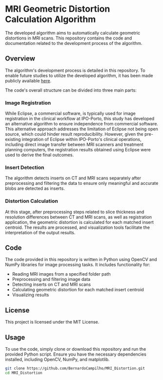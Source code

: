 # MRI Geometric Distortion Calculation Algorithm

The developed algorithm aims to automatically calculate geometric distortions in MRI scans. This repository contains the code and documentation related to the development process of the algorithm.

## Overview

The algorithm's development process is detailed in this repository. To enable future studies to utilize the developed algorithm, it has been made publicly available [here](https://github.com/BernardoCampilho/MSc_Thesis_MRI_Distortion).

The code's overall structure can be divided into three main parts:

### Image Registration

While Eclipse, a commercial software, is typically used for image registration in the clinical workflow at IPO-Porto, this study has developed an alternative algorithm to ensure independence from commercial software. This alternative approach addresses the limitation of Eclipse not being open source, which could hinder result reproducibility. However, given the pre-existing integration of Eclipse within IPO-Porto's clinical operations, including direct image transfer between MRI scanners and treatment planning computers, the registration results obtained using Eclipse were used to derive the final outcomes.

### Insert Detection

The algorithm detects inserts on CT and MRI scans separately after preprocessing and filtering the data to ensure only meaningful and accurate blobs are detected as inserts.

### Distortion Calculation

At this stage, after preprocessing steps related to slice thickness and resolution differences between CT and MRI scans, as well as registration application, the geometric distortion is calculated for each matched insert centroid. The results are processed, and visualization tools facilitate the interpretation of the output results.

## Code

The code provided in this repository is written in Python using OpenCV and NumPy libraries for image processing tasks. It includes functionality for:

- Reading MRI images from a specified folder path
- Preprocessing and filtering image data
- Detecting inserts on CT and MRI scans
- Calculating geometric distortion for each matched insert centroid
- Visualizing results

  
## License

This project is licensed under the MIT License.



## Usage

To use the code, simply clone or download this repository and run the provided Python script. Ensure you have the necessary dependencies installed, including OpenCV, NumPy, and matplotlib.

```bash
git clone https://github.com/BernardoCampilho/MRI_Distortion.git
cd MRI_Distortion





